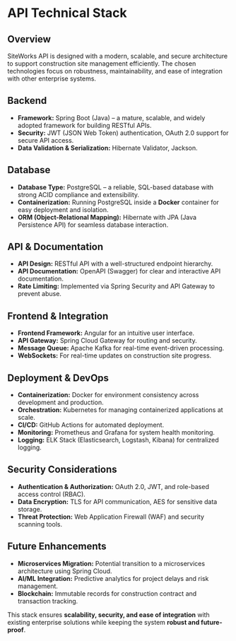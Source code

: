 # API Technical Stack

## Overview

SiteWorks API is designed with a modern, scalable, and secure architecture to support construction site management efficiently. The chosen technologies focus on robustness, maintainability, and ease of integration with other enterprise systems.

## Backend

- **Framework:** Spring Boot (Java) – a mature, scalable, and widely adopted framework for building RESTful APIs.
- **Security:** JWT (JSON Web Token) authentication, OAuth 2.0 support for secure API access.
- **Data Validation & Serialization:** Hibernate Validator, Jackson.

## Database

- **Database Type:** PostgreSQL – a reliable, SQL-based database with strong ACID compliance and extensibility.
- **Containerization:** Running PostgreSQL inside a **Docker** container for easy deployment and isolation.
- **ORM (Object-Relational Mapping):** Hibernate with JPA (Java Persistence API) for seamless database interaction.

## API & Documentation

- **API Design:** RESTful API with a well-structured endpoint hierarchy.
- **API Documentation:** OpenAPI (Swagger) for clear and interactive API documentation.
- **Rate Limiting:** Implemented via Spring Security and API Gateway to prevent abuse.

## Frontend & Integration

- **Frontend Framework:** Angular for an intuitive user interface.
- **API Gateway:** Spring Cloud Gateway for routing and security.
- **Message Queue:** Apache Kafka for real-time event-driven processing.
- **WebSockets:** For real-time updates on construction site progress.

## Deployment & DevOps

- **Containerization:** Docker for environment consistency across development and production.
- **Orchestration:** Kubernetes for managing containerized applications at scale.
- **CI/CD:** GitHub Actions for automated deployment.
- **Monitoring:** Prometheus and Grafana for system health monitoring.
- **Logging:** ELK Stack (Elasticsearch, Logstash, Kibana) for centralized logging.

## Security Considerations

- **Authentication & Authorization:** OAuth 2.0, JWT, and role-based access control (RBAC).
- **Data Encryption:** TLS for API communication, AES for sensitive data storage.
- **Threat Protection:** Web Application Firewall (WAF) and security scanning tools.

## Future Enhancements

- **Microservices Migration:** Potential transition to a microservices architecture using Spring Cloud.
- **AI/ML Integration:** Predictive analytics for project delays and risk management.
- **Blockchain:** Immutable records for construction contract and transaction tracking.

This stack ensures **scalability, security, and ease of integration** with existing enterprise solutions while keeping the system **robust and future-proof**.
